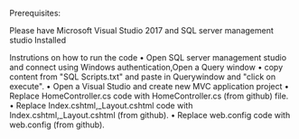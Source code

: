 Prerequisites:

Please have Microsoft Visual Studio 2017 and SQL server management studio Installed

Instrutions on how to run the code
•	Open SQL server management studio and connect using Windows authentication,Open a Query window 
•	copy content from "SQL Scripts.txt" and paste in Querywindow and "click on execute".
•	Open a Visual Studio and create new MVC application project
•	Replace HomeController.cs code  with HomeController.cs (from github) file.
•	Replace Index.cshtml,_Layout.cshtml code with Index.cshtml,_Layout.cshtml (from github).
•	Replace web.config code with web.config (from github).


